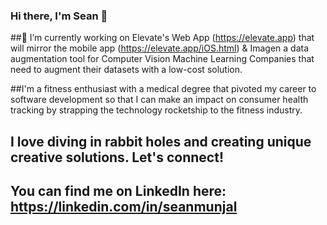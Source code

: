 ### Hi there, I'm Sean 👋

##🔭 I’m currently working on Elevate's Web App (https://elevate.app) that will mirror the mobile app (https://elevate.app/iOS.html) & Imagen a data augmentation tool for Computer Vision Machine Learning Companies that need to augment their datasets with a low-cost solution.

##I'm a fitness enthusiast with a medical degree that pivoted my career to software development so that I can make an impact on consumer health tracking by strapping the technology rocketship to the fitness industry.

## I love diving in rabbit holes and creating unique creative solutions. Let's connect!

## You can find me on LinkedIn here: https://linkedin.com/in/seanmunjal

